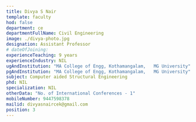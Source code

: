 ```yaml
---
title: Divya S Nair
template: faculty
hod: false
department: ce
departmentFullName: Civil Engineering
image: ./divya-photo.jpg
designation: Assistant Professor
# dateOfJoining: 
experienceTeaching: 9 years
experienceIndustry: NIL
ugAndInstitution: "MA College of Engg, Kothamangalam,   MG University"
pgAndInstitution: "MA College of Engg, Kothamangalam,   MG University"
subject: Computer aided Structural Engineering
phd: NIL
specialization: NIL
otherData: "No. of International Conferences - 1"
mobileNumber: 9447598378
mailid: divyasnaircek@gmail.com
position: 3
---
```

